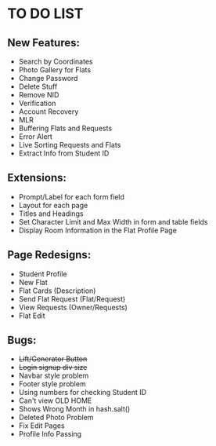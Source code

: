 # TO DO LIST

## New Features:
* Search by Coordinates
* Photo Gallery for Flats
* Change Password
* Delete Stuff
* Remove NID
* Verification
* Account Recovery
* MLR
* Buffering Flats and Requests
* Error Alert
* Live Sorting Requests and Flats
* Extract Info from Student ID

## Extensions:
* Prompt/Label for each form field
* Layout for each page
* Titles and Headings
* Set Character Limit and Max Width in form and table fields
* Display Room Information in the Flat Profile Page

## Page Redesigns:
* Student Profile
* New Flat
* Flat Cards (Description)
* Send Flat Request (Flat/Request)
* View Requests (Owner/Requests)
* Flat Edit

## Bugs:
* ~~Lift/Generator Button~~
* ~~Login signup div size~~
* Navbar style problem
* Footer style problem
* Using numbers for checking Student ID
* Can't view OLD HOME
* Shows Wrong Month in hash.salt()
* Deleted Photo Problem
* Fix Edit Pages
* Profile Info Passing
